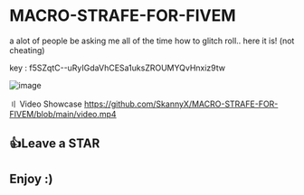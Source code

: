 # MACRO-STRAFE-FOR-FIVEM
a alot of people be asking me all of the time how to glitch roll.. here it is! (not cheating)


key : f5SZqtC--uRyIGdaVhCESa1uksZROUMYQvHnxiz9tw

![image](https://github.com/remxv3r/MACRO-STRAFE-FOR-FIVEM/assets/144717108/f6d23822-9eb3-419a-a911-82355e8feb7f)


〢 Video Showcase
https://github.com/SkannyX/MACRO-STRAFE-FOR-FIVEM/blob/main/video.mp4

## 👍Leave a STAR

## Enjoy :)


